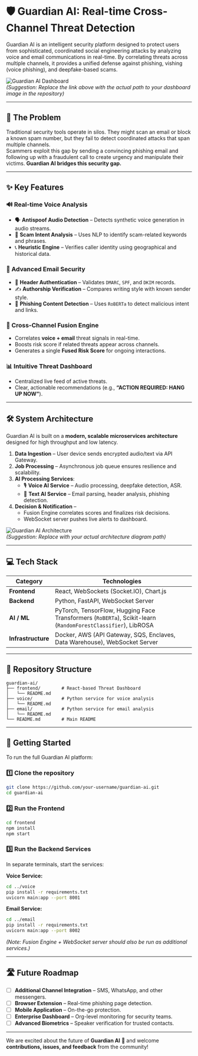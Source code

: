 # 🛡️ Guardian AI: Real-time Cross-Channel Threat Detection

Guardian AI is an intelligent security platform designed to protect users from sophisticated, coordinated social engineering attacks by analyzing voice and email communications in real-time. By correlating threats across multiple channels, it provides a unified defense against phishing, vishing (voice phishing), and deepfake-based scams.

![Guardian AI Dashboard](https://raw.githubusercontent.com/your-username/guardian-ai/main/path/to/GuardianAI_Dashboard.jpeg)  
*(Suggestion: Replace the link above with the actual path to your dashboard image in the repository)*

---

## 🎯 The Problem

Traditional security tools operate in silos. They might scan an email or block a known spam number, but they fail to detect coordinated attacks that span multiple channels.  
Scammers exploit this gap by sending a convincing phishing email and following up with a fraudulent call to create urgency and manipulate their victims. **Guardian AI bridges this security gap.**

---

## ✨ Key Features

### 🔊 Real-time Voice Analysis
- 🗣️ **Antispoof Audio Detection** – Detects synthetic voice generation in audio streams.  
- 🔎 **Scam Intent Analysis** – Uses NLP to identify scam-related keywords and phrases.  
- 📞 **Heuristic Engine** – Verifies caller identity using geographical and historical data.  

### 📧 Advanced Email Security
- 📧 **Header Authentication** – Validates `DMARC`, `SPF`, and `DKIM` records.  
- ✍️ **Authorship Verification** – Compares writing style with known sender style.  
- 🔗 **Phishing Content Detection** – Uses `RoBERTa` to detect malicious intent and links.  

### 🧠 Cross-Channel Fusion Engine
- Correlates **voice + email** threat signals in real-time.  
- Boosts risk score if related threats appear across channels.  
- Generates a single **Fused Risk Score** for ongoing interactions.  

### 📊 Intuitive Threat Dashboard
- Centralized live feed of active threats.  
- Clear, actionable recommendations (e.g., **“ACTION REQUIRED: HANG UP NOW”**).  

---

## 🛠️ System Architecture

Guardian AI is built on a **modern, scalable microservices architecture** designed for high throughput and low latency.

1. **Data Ingestion** – User device sends encrypted audio/text via API Gateway.  
2. **Job Processing** – Asynchronous job queue ensures resilience and scalability.  
3. **AI Processing Services**:  
   - 🎙️ **Voice AI Service** – Audio processing, deepfake detection, ASR.  
   - 📄 **Text AI Service** – Email parsing, header analysis, phishing detection.  
4. **Decision & Notification** –  
   - Fusion Engine correlates scores and finalizes risk decisions.  
   - WebSocket server pushes live alerts to dashboard.  

![Guardian AI Architecture](https://raw.githubusercontent.com/your-username/guardian-ai/main/path/to/Deployment_Architecture.jpeg)  
*(Suggestion: Replace with your actual architecture diagram path)*

---

## 💻 Tech Stack

| Category          | Technologies                                                                                             |
| ----------------- | -------------------------------------------------------------------------------------------------------- |
| **Frontend**      | React, WebSockets (Socket.IO), Chart.js                                                                  |
| **Backend**       | Python, FastAPI, WebSocket Server                                                                        |
| **AI / ML**       | PyTorch, TensorFlow, Hugging Face Transformers (`RoBERTa`), Scikit-learn (`RandomForestClassifier`), LibROSA |
| **Infrastructure**| Docker, AWS (API Gateway, SQS, Enclaves, Data Warehouse), WebSocket Server                               |

---

## 📂 Repository Structure

```
guardian-ai/
├── frontend/        # React-based Threat Dashboard
│   └── README.md
├── voice/           # Python service for voice analysis
│   └── README.md
├── email/           # Python service for email analysis
│   └── README.md
└── README.md        # Main README
```

---

## 🚀 Getting Started

To run the full Guardian AI platform:

### 1️⃣ Clone the repository
```bash
git clone https://github.com/your-username/guardian-ai.git
cd guardian-ai
```

### 2️⃣ Run the Frontend
```bash
cd frontend
npm install
npm start
```

### 3️⃣ Run the Backend Services
In separate terminals, start the services:

**Voice Service:**
```bash
cd ../voice
pip install -r requirements.txt
uvicorn main:app --port 8001
```

**Email Service:**
```bash
cd ../email
pip install -r requirements.txt
uvicorn main:app --port 8002
```

*(Note: Fusion Engine + WebSocket server should also be run as additional services.)*

---

## 🛣️ Future Roadmap

- [ ] **Additional Channel Integration** – SMS, WhatsApp, and other messengers.  
- [ ] **Browser Extension** – Real-time phishing page detection.  
- [ ] **Mobile Application** – On-the-go protection.  
- [ ] **Enterprise Dashboard** – Org-level monitoring for security teams.  
- [ ] **Advanced Biometrics** – Speaker verification for trusted contacts.  

---

We are excited about the future of **Guardian AI** 🚀 and welcome **contributions, issues, and feedback** from the community!
